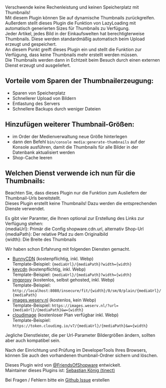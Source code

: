 Verschwende keine Rechenleistung und keinen Speicherplatz mit Thumbnails!  
Mit diesem Plugin können Sie auf dynamische Thumbnails zurückgreifen. Außerdem stellt dieses Plugin die Funktion von LazyLoading mit automatisch generierten Sizes für Thumbnails zu Verfügung.  
Jeder Artikel, jedes Bild in der Einkaufswelten hat berechtigterweise Thumbnails. Diese werden standardmäßig
automatisch beim Upload erzeugt und gespeichert.  
An diesem Punkt greift dieses Plugin ein und stellt die Funktion zur Verfügung, dass keine Thumbnails mehr erstellt
werden müssen.  
Die Thumbnails werden dann in Echtzeit beim Besuch durch einen externen Dienst erzeugt und ausgeliefert.

## Vorteile vom Sparen der Thumbnailerzeugung:
- Sparen von Speicherplatz
- Schnellerer Upload von Bildern
- Entlastung des Servers
- Schnellere Backups durch weniger Dateien

## Hinzufügen weiterer Thumbnail-Größen:
- im Order der Medienverwaltung neue Größe hinterlegen
- dann den Befehl `bin/console media:generate-thumbnails` auf der Konsole ausführen, damit die Thumbnails für alle Bilder in der Datenbank aktualisiert werden
- Shop-Cache leeren

## Welchen Dienst verwende ich nun für die Thumbnails:
Beachten Sie, dass dieses Plugin nur die Funktion zum Ausliefern der Thumbnail-Urls bereitstellt.  
Dieses Plugin erstellt keine Thumbnails! Dazu werden die entsprechenden Dienste verwendet.

Es gibt vier Paramter, die Ihnen optional zur Erstellung des Links zur Verfügung stehen:  
{mediaUrl}: Primär die Config shopware.cdn.url, alternativ Shop-Url  
{mediaPath}: Der relative Pfad zu dem Originalbild  
{width}: Die Breite des Thumbnails  

Wir haben schon Erfahrung mit folgenden Diensten gemacht.
- [BunnyCDN](https://bunnycdn.com) (kostenpflichtig, inkl. Webp)  
  Template-Beispiel: `{mediaUrl}/{mediaPath}?width={width}`
- [keycdn](https://www.keycdn.com/support/image-processing) (kostenpflichtig, inkl. Webp)  
  Template-Beispiel: `{mediaUrl}/{mediaPath}?width={width}`
- [imgproxy](https://imgproxy.net/) (kostenlos, selbst gehosted, inkl. Webp)  
  Template-Beispiel: `http://localhost:8080/insecure/fit/{width}/0/sm/0/plain/{mediaUrl}/{mediaPath}`
- [images.weserv.nl](https://images.weserv.nl/) (kostenlos, kein Webp)  
  Template-Beispiel: `https://images.weserv.nl/?url={mediaUrl}/{mediaPath}&w={width}`
- [cloudimage](https://www.cloudimage.io/en/home) (kostenloser Plan verfügbar inkl. Webp)  
  Template-Beispiel: `https://token.cloudimg.io/v7/{mediaUrl}/{mediaPath}&w={width}`

Jegliche Dienstleister, die per Url-Parameter Bildergrößen ändern, sollten aber auch kompatibel sein.

Nach der Einrichtung und Prüfung im DeveloperTools Ihres Browsers, können Sie auch den vorhandenen thumbnail-Ordner sichern und löschen.  

Dieses Plugin wird von [@FriendsOfShopware](https://store.shopware.com/friends-of-shopware.html) entwickelt.  
Maintainer dieses Plugins ist: [Sebastian König (tinect)](https://github.com/tinect)

Bei Fragen / Fehlern bitte ein [Github Issue](https://github.com/FriendsOfShopware/FroshPlatformThumbnailProcessor/issues/new) erstellen
